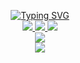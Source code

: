 <p align="center">
<a href="https://github.com/matinsoleymni">
    <img src="https://readme-typing-svg.demolab.com?font=Firacode&size=24&duration=3000&pause=500&color=AE87FF&multiline=true&center=true&vCenter=true&width=265&height=124&lines=Matin+Soleymani;Midlevel; FullStack Developer" alt="Typing SVG" />
</a>
<br/>

<a href="https://github.io/matinsoleymni">
    <img src="https://img.shields.io/badge/matinsoleymni-red?style=flat-square">
</a>   
<a href="https://www.linkedin.com/in/matinsoleymani">
    <img src="https://img.shields.io/badge/-Linkedin-blue?style=flat-square&logo=linkedin">
</a>
<a href="mailto:matinsoleymni@gmail.com">
    <img src="https://img.shields.io/badge/-Email-red?style=flat-square&logo=gmail&logoColor=white">
</a>
<br/> 

<a href="https://github.com/matinsoleymni">
    <img src="https://github-stats-alpha.vercel.app/api?username=matinsoleymni&cc=22272e&tc=37BCF6&ic=AE87FF&bc=AE87FF">
</a>
<br>
<a href="https://github.com/matinsoleymni">
    <img src="https://github-readme-stats.vercel.app/api/top-langs/?username=matinsoleymni&layout=compact&theme=dark&hide_border=true">
</a>
</p>
